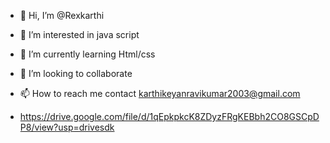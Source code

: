 - 👋 Hi, I’m @Rexkarthi
- 👀 I’m interested in java script 
- 🌱 I’m currently learning Html/css
- 💞️ I’m looking to collaborate
- 📫 How to reach me contact karthikeyanravikumar2003@gmail.com

- https://drive.google.com/file/d/1qEpkpkcK8ZDyzFRgKEBbh2CO8GSCpDP8/view?usp=drivesdk
